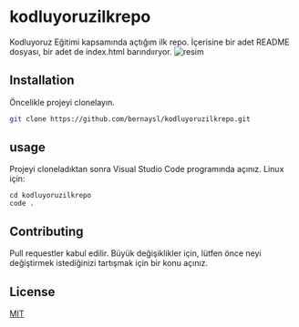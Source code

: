 # kodluyoruzilkrepo
Kodluyoruz Eğitimi kapsamında açtığım ilk repo. İçerisine bir adet README dosyası, bir adet de index.html barındııryor.
![resim](/kodluyoruzilkrepo/images/markdown.png)
## Installation
Öncelikle projeyi clonelayın. 
```bash
git clone https://github.com/bernaysl/kodluyoruzilkrepo.git
```

## usage
Projeyi cloneladıktan sonra Visual Studio Code programında açınız.
Linux için:
```linux
cd kodluyoruzilkrepo
code .
```

## Contributing
Pull requestler kabul edilir. Büyük değişiklikler için, lütfen önce neyi değiştirmek istediğinizi tartışmak için bir konu açınız.

## License
[MIT](https://choosealicense.com/licenses/mit/)